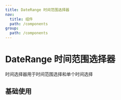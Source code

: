 ```yaml
---
title: DateRange 时间范围选择器
nav:
  title: 组件
  path: /components
group:
  path: /components
---
```


# DateRange 时间范围选择器

时间选择器用于时间范围选择和单个时间选择

## 基础使用

<code src="./demos/index.tsx" />

<API></API>

<!-- 除以上 API 外，倒计时按钮还支持 Button 组件（Ant Design）的所有 API 。 -->
